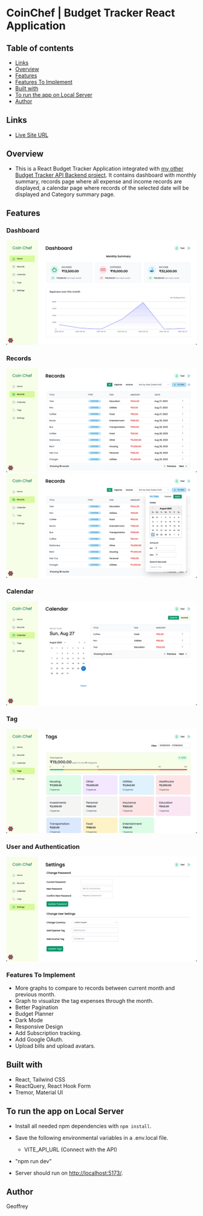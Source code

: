 # CoinChef | Budget Tracker React Application

## Table of contents

- [Links](#links)
- [Overview](#overview)
- [Features](#features)
- [Features To Implement](#features-to-implement)
- [Built with](#built-with)
- [To run the app on Local Server](#to-run-the-app-on-local-server)
- [Author](#author)

## Links

- [Live Site URL](https://coinchef.vercel.app/)

## Overview

- This is a React Budget Tracker Application integrated with [my other Budget Tracker API Backend project](https://github.com/acgeoffrey/budget-tracker-api). It contains dashboard with monthly summary, records page where all expense and income records are displayed, a calendar page where records of the selected date will be displayed and Category summary page.

## Features

### Dashboard

![Alt text](./public/screenshots/dashboard.png)

### Records

![Alt text](./public/screenshots/records.png)
![Alt text](./public/screenshots/records2.png)

### Calendar

![Alt text](./public/screenshots/calendar.png)

### Tag

![Alt text](./public/screenshots/tags.png)

### User and Authentication

![Alt text](./public/screenshots/settings.png)

### Features To Implement

- More graphs to compare to records between current month and previous month.
- Graph to visualize the tag expenses through the month.
- Better Pagination
- Budget Planner
- Dark Mode
- Responsive Design
- Add Subscription tracking.
- Add Google OAuth.
- Upload bills and upload avatars.

## Built with

- React, Tailwind CSS
- ReactQuery, React Hook Form
- Tremor, Material UI

## To run the app on Local Server

- Install all needed npm dependencies with `npm install`.
- Save the following environmental variables in a .env.local file.

  - VITE_API_URL (Connect with the API)

- "npm run dev"
- Server should run on [http://localhost:5173/](http://localhost:5173/).

## Author

Geoffrey
